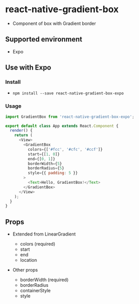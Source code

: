 # react-native-gradient-box

* Component of box with Gradient border

## Supported environment

* Expo

## Use with Expo

### Install

* `npm install --save react-native-gradient-box-expo`

### Usage

```js
import GradientBox from 'react-native-gradient-box-expo';

export default class App extends React.Component {
  render() {
    return (
      <View>
        <GradientBox
          colors={['#fcc', '#cfc', '#ccf']}
          start={[1, 0]}
          end={[0, 1]}
          borderWidth={5}
          borderRadius={5}
          style={{ padding: 5 }}
        >
          <Text>Hello, GradientBox!</Text>
        </GradientBox>
      </View>
    );
  }
}
```

## Props

* Extended from LinearGradient
  - colors (required)
  - start
  - end
  - location

* Other props
  - borderWidth (required)
  - borderRadius
  - containerStyle
  - style
